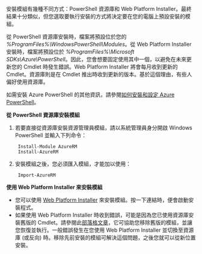 安裝模組有幾種不同方式：PowerShell 資源庫和 Web Platform Installer。最終結果十分類似，但您選取要執行安裝的方式將決定要在您的電腦上預設安裝的模組。

從 PowerShell 資源庫安裝時，檔案將預設位於您的 *%ProgramFiles%\\WindowsPowerShell\\Modules*。從 Web Platform Installer 安裝時，檔案將預設位於 *%ProgramFiles%\\Microsoft SDKs\\Azure\\PowerShell*。因此，您會想要固定使用其中一個，以避免在未來更新您的 Cmdlet 時發生錯誤。Web Platform Installer 將會每月收到更新的 Cmdlet。資源庫則是在 Cmdlet 推出時收到更新的版本。基於這個理由，有些人偏好使用資源庫。

如需安裝 Azure PowerShell 的其他資訊，請參閱[如何安裝和設定 Azure PowerShell](../articles/powershell-install-configure.md)。

**從 PowerShell 資源庫安裝模組**

1. 若要直接從資源庫安裝資源管理員模組，請以系統管理員身分開啟 Windows PowerShell 並輸入下列命令：
   
        Install-Module AzureRM
        Install-AzureRM
2. 安裝模組之後，您必須匯入模組，才能加以使用：
   
        Import-AzureRM

**使用 Web Platform Installer 來安裝模組**

* 您可以使用 [Web Platform Installer](http://aka.ms/webpi-azps) 來安裝模組。按一下連結時，便會啟動安裝程式。
* 如果使用 Web Platform Installer 時收到錯誤，可能是因為您已使用資源庫安裝舊版的 Cmdlet。請參閱此[部落格文章](https://azure.microsoft.com/blog/azps-1-0/)，它可協助您移除舊版的模組，並讓您恢復並執行。一般錯誤發生在您使用 Web Platform Installer 並切換至資源庫 (或反向) 時。移除先前安裝的模組可解決這個問題，之後您就可以從新位置安裝。

<!---HONumber=AcomDC_0218_2016-->